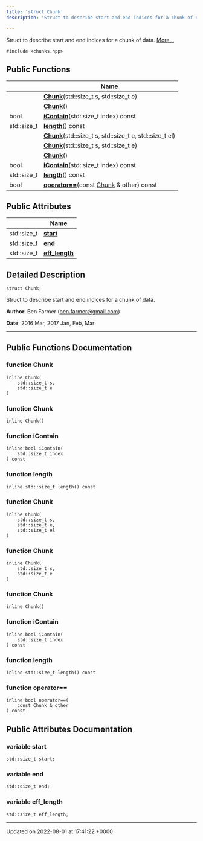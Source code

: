 ```yaml
---
title: 'struct Chunk'
description: 'Struct to describe start and end indices for a chunk of data. '

---
```









Struct to describe start and end indices for a chunk of data.  [More...](#detailed-description)


`#include <chunks.hpp>`

## Public Functions

|                | Name           |
| -------------- | -------------- |
| | **[Chunk](/documentation/code/darkbit_development/classes/structchunk/#function-chunk)**(std::size_t s, std::size_t e) |
| | **[Chunk](/documentation/code/darkbit_development/classes/structchunk/#function-chunk)**() |
| bool | **[iContain](/documentation/code/darkbit_development/classes/structchunk/#function-icontain)**(std::size_t index) const |
| std::size_t | **[length](/documentation/code/darkbit_development/classes/structchunk/#function-length)**() const |
| | **[Chunk](/documentation/code/darkbit_development/classes/structchunk/#function-chunk)**(std::size_t s, std::size_t e, std::size_t el) |
| | **[Chunk](/documentation/code/darkbit_development/classes/structchunk/#function-chunk)**(std::size_t s, std::size_t e) |
| | **[Chunk](/documentation/code/darkbit_development/classes/structchunk/#function-chunk)**() |
| bool | **[iContain](/documentation/code/darkbit_development/classes/structchunk/#function-icontain)**(std::size_t index) const |
| std::size_t | **[length](/documentation/code/darkbit_development/classes/structchunk/#function-length)**() const |
| bool | **[operator==](/documentation/code/darkbit_development/classes/structchunk/#function-operator==)**(const [Chunk](/documentation/code/darkbit_development/classes/structchunk/) & other) const |

## Public Attributes

|                | Name           |
| -------------- | -------------- |
| std::size_t | **[start](/documentation/code/darkbit_development/classes/structchunk/#variable-start)**  |
| std::size_t | **[end](/documentation/code/darkbit_development/classes/structchunk/#variable-end)**  |
| std::size_t | **[eff_length](/documentation/code/darkbit_development/classes/structchunk/#variable-eff-length)**  |

## Detailed Description

```
struct Chunk;
```

Struct to describe start and end indices for a chunk of data. 

**Author**: Ben Farmer ([ben.farmer@gmail.com](mailto:ben.farmer@gmail.com)) 

**Date**: 2016 Mar, 2017 Jan, Feb, Mar



------------------

## Public Functions Documentation

### function Chunk

```
inline Chunk(
    std::size_t s,
    std::size_t e
)
```


### function Chunk

```
inline Chunk()
```


### function iContain

```
inline bool iContain(
    std::size_t index
) const
```


### function length

```
inline std::size_t length() const
```


### function Chunk

```
inline Chunk(
    std::size_t s,
    std::size_t e,
    std::size_t el
)
```


### function Chunk

```
inline Chunk(
    std::size_t s,
    std::size_t e
)
```


### function Chunk

```
inline Chunk()
```


### function iContain

```
inline bool iContain(
    std::size_t index
) const
```


### function length

```
inline std::size_t length() const
```


### function operator==

```
inline bool operator==(
    const Chunk & other
) const
```


## Public Attributes Documentation

### variable start

```
std::size_t start;
```


### variable end

```
std::size_t end;
```


### variable eff_length

```
std::size_t eff_length;
```


-------------------------------

Updated on 2022-08-01 at 17:41:22 +0000